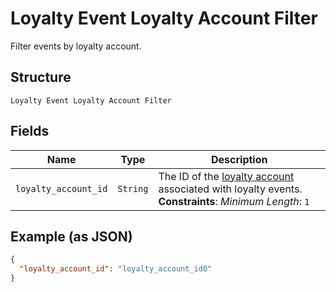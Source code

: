 
# Loyalty Event Loyalty Account Filter

Filter events by loyalty account.

## Structure

`Loyalty Event Loyalty Account Filter`

## Fields

| Name | Type | Description |
|  --- | --- | --- |
| `loyalty_account_id` | `String` | The ID of the [loyalty account](#type-LoyaltyAccount) associated with loyalty events.<br>**Constraints**: *Minimum Length*: `1` |

## Example (as JSON)

```json
{
  "loyalty_account_id": "loyalty_account_id0"
}
```

